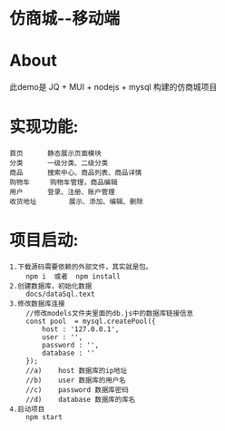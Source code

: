 仿商城--移动端
===
About
===
此demo是 JQ + MUI + nodejs + mysql 构建的仿商城项目

实现功能:
===
	首页		静态展示页面模块
	分类		一级分类、二级分类
	商品		搜索中心、商品列表、商品详情
	购物车		购物车管理，商品编辑
	用户		登录、注册、账户管理
	收货地址		展示、添加、编辑、删除

  
项目启动:
===
	1.下载源码需要依赖的外部文件，其实就是包。
		npm i  或者  npm install
	2.创建数据库，初始化数据
		docs/dataSql.text
	3.修改数据库连接
		//修改models文件夹里面的db.js中的数据库链接信息
		const pool  = mysql.createPool({
			host : '127.0.0.1',
			user : '',
			password : '',
			database : ''
		});
		//a)	host 数据库的ip地址
		//b)	user 数据库的用户名
		//c)	password 数据库密码
		//d)	database 数据库的库名
	4.启动项目
		npm start 

